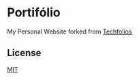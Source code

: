 # Portifólio 

My Personal Website forked from [Techfolios](https://techfolios.github.io/)


## License
[MIT](https://choosealicense.com/licenses/mit/)